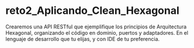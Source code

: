 # reto2_Aplicando_Clean_Hexagonal
Crearemos una API RESTful que ejemplifique los principios de Arquitectura Hexagonal, organizando el código en dominio, puertos y adaptadores. En el lenguaje de desarrollo que tu elijas, y con IDE de tu preferencia.
